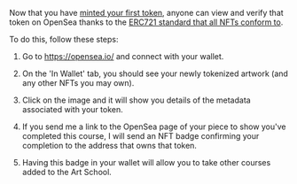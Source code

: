 Now that you have [minted your first token](https://github.com/SparrowGlobal/DiscoveryZone/wiki/Tokenizing-(minting)-your-work), anyone can view and verify that token on OpenSea thanks to the [ERC721 standard that all NFTs conform to](https://opensea.io/blog/guides/non-fungible-tokens/).

To do this, follow these steps:

1. Go to https://opensea.io/ and connect with your wallet.

2. On the 'In Wallet' tab, you should see your newly tokenized artwork (and any other NFTs you may own).

3. Click on the image and it will show you details of the metadata associated with your token.

4. If you send me a link to the OpenSea page of your piece to show you've completed this course, I will send an NFT badge confirming your completion to the address that owns that token.  

5. Having this badge in your wallet will allow you to take other courses added to the Art School.
